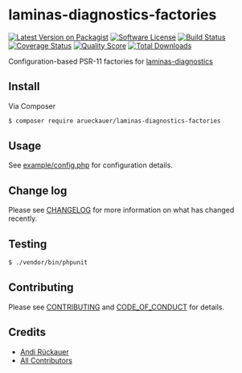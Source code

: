 # laminas-diagnostics-factories

[![Latest Version on Packagist][ico-version]][link-packagist]
[![Software License][ico-license]](LICENSE)
[![Build Status][ico-travis]][link-travis]
[![Coverage Status][ico-scrutinizer]][link-scrutinizer]
[![Quality Score][ico-code-quality]][link-code-quality]
[![Total Downloads][ico-downloads]][link-downloads]

Configuration-based PSR-11 factories for [laminas-diagnostics](https://docs.laminas.dev/laminas-diagnostics/)

## Install

Via Composer

```bash
$ composer require arueckauer/laminas-diagnostics-factories
```

## Usage

See [example/config.php](example/config.php) for configuration details.

## Change log

Please see [CHANGELOG](CHANGELOG.md) for more information on what has changed recently.

## Testing

```bash
$ ./vendor/bin/phpunit
```

## Contributing

Please see [CONTRIBUTING](doc/CONTRIBUTING.md) and [CODE_OF_CONDUCT](doc/CODE_OF_CONDUCT.md) for details.

## Credits

-   [Andi Rückauer][link-author]
-   [All Contributors][link-contributors]

[ico-version]: https://img.shields.io/packagist/v/arueckauer/laminas-diagnostics-factories.svg?style=flat-square
[ico-license]: https://img.shields.io/badge/license-BSD3-brightgreen.svg?style=flat-square
[ico-travis]: https://img.shields.io/travis/arueckauer/laminas-diagnostics-factories/master.svg?style=flat-square
[ico-scrutinizer]: https://img.shields.io/scrutinizer/coverage/g/arueckauer/laminas-diagnostics-factories.svg?style=flat-square
[ico-code-quality]: https://img.shields.io/scrutinizer/g/arueckauer/laminas-diagnostics-factories.svg?style=flat-square
[ico-downloads]: https://img.shields.io/packagist/dt/arueckauer/laminas-diagnostics-factories.svg?style=flat-square
[link-packagist]: https://packagist.org/packages/arueckauer/laminas-diagnostics-factories
[link-travis]: https://travis-ci.org/arueckauer/laminas-diagnostics-factories
[link-scrutinizer]: https://scrutinizer-ci.com/g/arueckauer/laminas-diagnostics-factories/code-structure
[link-code-quality]: https://scrutinizer-ci.com/g/arueckauer/laminas-diagnostics-factories
[link-downloads]: https://packagist.org/packages/arueckauer/laminas-diagnostics-factories
[link-author]: https://github.com/arueckauer
[link-contributors]: ../../contributors
